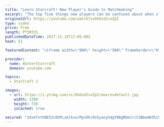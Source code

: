 ```yaml
---
title: "Learn Starcraft! New Player's Guide to Matchmaking"
excerpt: "The top five things new players can be confused about when starting off playing Starcraft 2!"
originalUrl: https://youtube.com/watch?v=bhDsd2coZpI
type: video
price: Free
length: PT5M33S
publishedDateTime: 2017-11-19T17:05:00Z
heat: 51

featuredContent: "<iframe width=\"800\" height=\"500\" frameborder=\"0\" src=\"https://www.youtube.com/embed/bhDsd2coZpI\" allow=\"accelerometer; autoplay; encrypted-media; gyroscope; picture-in-picture\" allowfullscreen></iframe>"

provider:
  name: WinterStarcraft
  domain: youtube.com

topics:
  - StarCraft 2

images:
  - url: https://i.ytimg.com/vi/bhDsd2coZpI/maxresdefault.jpg
    width: 1280
    height: 720
    isCached: true

secured: "24x4fvthBE52cOOPLzmlkxo/MynOhc0s5yaoyh4gY0BgMUmJrcS3Bbe4N3hi81Ihu4Comg+6AGTt4gzlRjUScm6bsQa3jT1Y5HoIX0gsc1WZ68tYVCUiAE2RhL8n4LROv5jL9YxFybQqXR7JW/jl1oo/KmeJfBCkJjb4dzGV2ve9BJR8BobRonC60QeBupsVbMaGt5FoYzWz3fXslfYanLobgyRoc52hfG8aFIq5C8UCaF4VWI1tTWVee/UAJ+LKzT9Ric58rY2rx5HDZu3NzvTx3qVgCt6EmNbbZaCm/eb+iWLLbIaUIBd7NVpVBBW8KA9kC1nLGF1xWMLY+UWZy7scpdf5PJwkc0vzB7axwzK7G5XuCpP2wcaknQC1QhNcN9E7LhLHN8LlYNuqge9eDnM4Cac3Cv5URAQe07Gwm50=;8NBcJSiJV5C9jMgQRdCE6g=="
---
```


